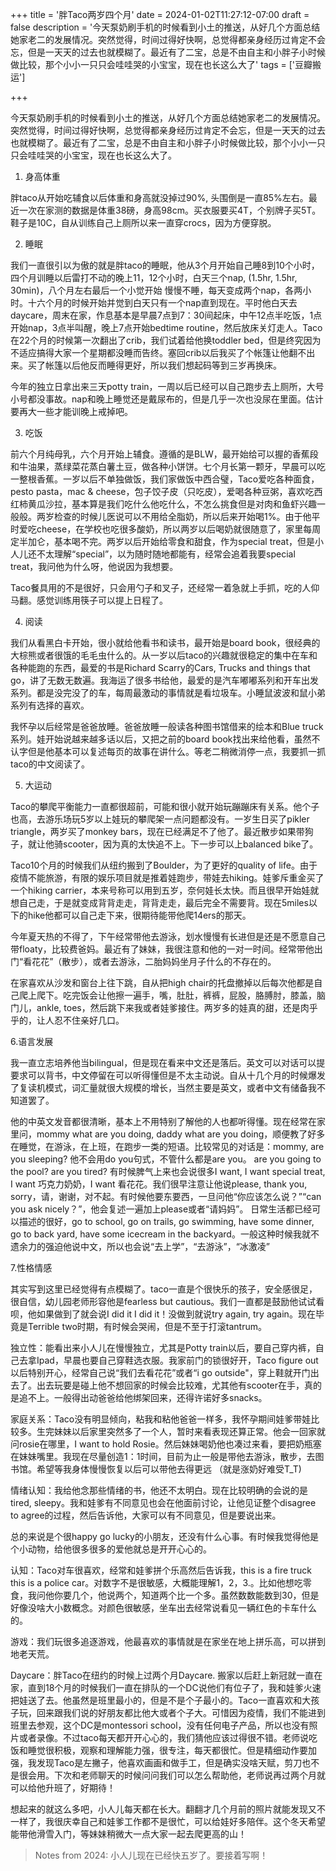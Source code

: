 +++
title = '胖Taco两岁四个月'
date = 2024-01-02T11:27:12-07:00
draft = false
description = '今天泵奶刷手机的时候看到小土的推送，从好几个方面总结她家老二的发展情况。突然觉得，时间过得好快啊，总觉得都亲身经历过肯定不会忘，但是一天天的过去也就模糊了。最近有了二宝，总是不由自主和小胖子小时候做比较，那个小小一只只会哇哇哭的小宝宝，现在也长这么大了'
tags = ['豆瓣搬运']

+++

今天泵奶刷手机的时候看到小土的推送，从好几个方面总结她家老二的发展情况。突然觉得，时间过得好快啊，总觉得都亲身经历过肯定不会忘，但是一天天的过去也就模糊了。最近有了二宝，总是不由自主和小胖子小时候做比较，那个小小一只只会哇哇哭的小宝宝，现在也长这么大了。

1. 身高体重

胖taco从开始吃辅食以后体重和身高就没掉过90%, 头围倒是一直85%左右。最近一次在家测的数据是体重38磅，身高98cm。买衣服要买4T，个别牌子买5T。鞋子是10C，自从训练自己上厕所以来一直穿crocs，因为方便穿脱。

2. 睡眠

我们一直很引以为傲的就是胖taco的睡眠，他从3个月开始自己睡8到10个小时，四个月训睡以后雷打不动的晚上11，12个小时，白天三个nap, (1.5hr, 1.5hr, 30min)，八个月左右最后一个小觉开始 慢慢不睡，每天变成两个nap，各两小时。十六个月的时候开始并觉到白天只有一个nap直到现在。平时他白天去daycare，周末在家，作息基本是早晨7点到7：30间起床，中午12点半吃饭，1点开始nap，3点半叫醒，晚上7点开始bedtime routine，然后放床关灯走人。Taco在22个月的时候第一次翻出了crib，我们试着给他换toddler bed，但是终究因为不适应搞得大家一个星期都没睡而告终。塞回crib以后我买了个帐篷让他翻不出来。买了帐篷以后他反而睡得更好，所以我们想起码等到三岁再换床。

今年的独立日拿出来三天potty train，一周以后已经可以自己跑步去上厕所，大号小号都没事故。nap和晚上睡觉还是戴尿布的，但是几乎一次也没尿在里面。估计要再大一些才能训晚上戒掉吧。

3. 吃饭

前六个月纯母乳，六个月开始上辅食。遵循的是BLW，最开始给可以握的香蕉段和牛油果，蒸绿菜花蒸白薯土豆，做各种小饼饼。七个月长第一颗牙，早晨可以吃一整根香蕉。一岁以后不单独做饭，我们家做饭中西合璧，Taco爱吃各种面食，pesto pasta，mac & cheese，包子饺子皮（只吃皮），爱喝各种豆粥，喜欢吃西红柿黄瓜沙拉，基本算是我们吃什么他吃什么，不怎么挑食但是对肉和鱼虾兴趣一般般。两岁检查的时候儿医说可以不用给全脂奶，所以后来开始喝1%。由于他平时爱吃cheese，在学校也吃很多酸奶，所以两岁以后喝奶就很随意了，家里每周定半加仑，基本喝不完。两岁以后开始给零食和甜食，作为special treat，但是小人儿还不太理解“special”，以为随时随地都能有，经常会追着我要special treat，我问他为什么呀，他说因为我想要。

Taco餐具用的不是很好，只会用勺子和叉子，还经常一着急就上手抓，吃的人仰马翻。感觉训练用筷子可以提上日程了。

4. 阅读

我们从看黑白卡开始，很小就给他看书和读书，最开始是board book，很经典的大棕熊或者很饿的毛毛虫什么的。从一岁以后taco的兴趣就很稳定的集中在车和各种能跑的东西，最爱的书是Richard Scarry的Cars, Trucks and things that go，讲了无数无数遍。我海运了很多书给他，最爱的是汽车嘟嘟系列和开车出发系列。都是没完没了的车，每周最激动的事情就是看垃圾车。小睡鼠波波和鼠小弟系列有选择的喜欢。

我怀孕以后经常是爸爸放睡。爸爸放睡一般读各种图书馆借来的绘本和Blue truck系列。娃开始说越来越多话以后，又把之前的board book找出来给他看，虽然不认字但是他基本可以复述每页的故事在讲什么。等老二稍微消停一点，我要抓一抓taco的中文阅读了。

5. 大运动

Taco的攀爬平衡能力一直都很超前，可能和很小就开始玩蹦蹦床有关系。他个子也高，去游乐场玩5岁以上娃玩的攀爬架一点问题都没有。一岁生日买了pikler triangle，两岁买了monkey bars，现在已经满足不了他了。最近散步如果带狗子，就让他骑scooter，因为真的太快追不上。下一步可以上balanced bike了。

Taco10个月的时候我们从纽约搬到了Boulder，为了更好的quality of life。由于疫情不能旅游，有限的娱乐项目就是推着娃跑步，带娃去hiking。娃爹斥重金买了一个hiking carrier，本来号称可以用到五岁，奈何娃长太快。而且很早开始娃就想自己走，于是就变成背背走走，背背走走，最后完全不需要背。现在5miles以下的hike他都可以自己走下来，很期待能带他爬14ers的那天。

今年夏天热的不得了，下午经常带他去游泳，划水慢慢有长进但是还是不愿意自己带floaty，比较费爸妈。最近有了妹妹，我很注意和他的一对一时间。经常带他出门“看花花”（散步），或者去游泳，二胎妈妈坐月子什么的不存在的。

在家喜欢从沙发和窗台上往下跳，自从把high chair的托盘撤掉以后每次他都是自己爬上爬下。吃完饭会让他擦一遍手，嘴，肚肚，裤裤，屁股，胳膊肘，膝盖，脑门儿，ankle, toes，然后跳下来我或者娃爹接住。两岁多的娃真的甜，还是肉乎乎的，让人忍不住亲好几口。

6.语言发展

我一直立志培养他当bilingual，但是现在看来中文还是落后。英文可以对话可以提要求可以背书，中文停留在可以听得懂但是不太主动说。自从十几个月的时候爆发了复读机模式，词汇量就很大规模的增长，当然主要是英文，或者中文有储备我不知道罢了。

他的中英文发音都很清晰，基本上不用特别了解他的人也都听得懂。现在经常在家里问，mommy what are you doing, daddy what are you doing，顺便教了好多在睡觉，在游泳，在上班，在跑步一类的短语。比较常见的对话是：mommy, are you sleeping? 他不会用do you句式，不管什么都是are you。 are you going to the pool? are you tired? 有时候脾气上来也会说很多I want, I want special treat, I want 巧克力奶奶，I want 看花花。我们很早注意让他说please, thank you, sorry，请，谢谢，对不起。有时候他要东要西，一旦问他“你应该怎么说？”“can you ask nicely？”，他会复述一遍加上please或者“请妈妈”。 日常生活都已经可以描述的很好，go to school, go on trails, go swimming, have some dinner, go to back yard, have some icecream in the backyard。一般这种时候我就不遗余力的强迫他说中文，所以也会说“去上学”，“去游泳”，“冰激凌”

7.性格情感

其实写到这里已经觉得有点模糊了。taco一直是个很快乐的孩子，安全感很足，很自信，幼儿园老师形容他是fearless but cautious。我们一直都是鼓励他试试看呗，他如果做到了就会说I did it I did it！没做到就说try again, try again。现在毕竟是Terrible two时期，有时候会哭闹，但是不至于打滚tantrum。

独立性：能看出来小人儿在慢慢独立，尤其是Potty train以后，要自己穿内裤，自己去拿Ipad，早晨也要自己穿鞋选衣服。我家前门的锁很好开，Taco figure out以后特别开心，经常自己说“我们去看花花”或者“i go outside"，穿上鞋就开门出去了。出去玩要是碰上他不想回家的时候会比较难，尤其他有scooter在手，真的是追不上。一般得出动爸爸给他绑架回来，还得许诺好多snacks。

家庭关系：Taco没有明显倾向，粘我和粘他爸爸一样多，我怀孕期间娃爹带娃比较多。生完妹妹以后家里突然多了一个人，暂时来看表现还算正常。他会一回家就问rosie在哪里，I want to hold Rosie。然后妹妹喝奶他也凑过来看，要把奶瓶塞在妹妹嘴里。我现在尽量创造1：1时间，目前为止一般是带他去游泳，散步，去图书馆。希望等我身体慢慢恢复以后可以带他去得更远 （就是涨奶好难受T_T)

情绪认知：我给他念那些情绪的书，他还不太明白。现在比较明确的会说的是tired, sleepy。我和娃爹有不同意见也会在他面前讨论，让他见证整个disagree to agree的过程，然后告诉他，大家可以有不同意见，但是要说出来。

总的来说是个很happy go lucky的小朋友，还没有什么心事。有时候我觉得他是个小动物，给他很多很多的爱他就总是开开心心的。

认知：Taco对车很喜欢，经常和娃爹拼个乐高然后告诉我，this is a fire truck this is a police car。对数字不是很敏感，大概能理解1，2，3.。比如他想吃零食，我问他你要几个，他说两个，知道两个比一个多。虽然数数能数到30，但是好像没啥大小数概念。对颜色很敏感，坐车出去经常说看见一辆红色的卡车什么的。

游戏：我们玩很多追逐游戏，他最喜欢的事情就是在家坐在地上拼乐高，可以拼到地老天荒。

Daycare：胖Taco在纽约的时候上过两个月Daycare. 搬家以后赶上新冠就一直在家，直到18个月的时候我们一直在排队的一个DC说他们有位子了，我和娃爹火速把娃送了去。他虽然是班里最小的，但是不是个子最小的。Taco一直喜欢和大孩子玩，回来跟我们说的好朋友都比他大或者个子大。可惜因为疫情，我们不能进到班里去参观，这个DC是montessori school，没有任何电子产品，所以也没有照片或者录像。不过taco每天都开开心心的，我们猜他应该过得很不错。老师说吃饭和睡觉很积极，观察和理解能力强，很专注，每天都很忙。但是精细动作要加强，我发现Taco是左撇子，他喜欢画画和做手工，但是确实没啥天赋，剪刀也不是很会用。下次和老师聊天的时候问问我们可以怎么帮助他，老师说再过两个月就可以给他升班了，好期待！

想起来的就这么多吧，小人儿每天都在长大。翻翻才几个月前的照片就能发现又不一样了，我很庆幸自己和娃爹工作都不是很忙，可以给娃好多陪伴。这个冬天希望能带他滑雪入门，等妹妹稍微大一点大家一起去爬更高的山！

> Notes from 2024: 小人儿现在已经快五岁了。要接着写啊！